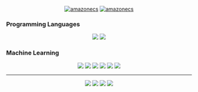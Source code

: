 <div align="center">
  
  <a href='https://somosnlp.org/comunidad' target="_blank"><img alt='amazonecs' src='https://img.shields.io/badge/SOMOSNLP MEMBER-100000?style=for-the-badge&logo=amazonecs&logoColor=FFD21E&labelColor=000000&color=FFD21E'/></a>
  <a href='https://huggingface.co/beta3' target="_blank"><img alt='amazonecs' src='https://img.shields.io/badge/HUGGING_FACE-100000?style=for-the-badge&logo=amazonecs&logoColor=FFD21E&labelColor=000000&color=FFD21E'/></a>
  
</div>


### Programming Languages


<div align="center">
  
  <img src="https://img.shields.io/badge/python-3670A0?style=for-the-badge&logo=python&logoColor=ffdd54"/>
  <img src="https://img.shields.io/badge/r-%23276DC3.svg?style=for-the-badge&logo=r&logoColor=white)"/>
  
</div>

### Machine Learning

<div align="center">
  
  <img src="https://img.shields.io/badge/scikit--learn-%23F7931E.svg?style=for-the-badge&logo=scikit-learn&logoColor=white"/>
  <img src="https://img.shields.io/badge/TensorFlow-%23FF6F00.svg?style=for-the-badge&logo=TensorFlow&logoColor=white"/>
  <img src="https://img.shields.io/badge/PyTorch-%23EE4C2C.svg?style=for-the-badge&logo=PyTorch&logoColor=white"/>
  <img src="https://img.shields.io/badge/pandas-%23150458.svg?style=for-the-badge&logo=pandas&logoColor=white"/>
  <img src="https://img.shields.io/badge/numpy-%23013243.svg?style=for-the-badge&logo=numpy&logoColor=white"/>
  <img src="https://img.shields.io/badge/SciPy-%230C55A5.svg?style=for-the-badge&logo=scipy&logoColor=%white"/>

</div>

<hr></hr>
<div align="center">
  
  <img src="https://img.shields.io/badge/NVIDIA-76B900?style=for-the-badge&logo=nvidia&logoColor=white"/>
  <img src="https://img.shields.io/badge/Intel-0071C5?style=for-the-badge&logo=intel&logoColor=white"/>
  <img src="https://img.shields.io/badge/Windows-0078D6?style=for-the-badge&logo=windows&logoColor=white"/>
  <img src="https://img.shields.io/badge/Apple-999999?style=for-the-badge&logo=apple&logoColor=white"/>

</div>

<!--
<div align="center">

  <img src='https://komarev.com/ghpvc/?username=1-echo&color=green'>

</div>
-->

<!--
**1-echo/1-echo** is a ✨ _special_ ✨ repository because its `README.md` (this file) appears on your GitHub profile.

Here are some ideas to get you started:

- 🔭 I’m currently working on ...
- 🌱 I’m currently learning ...
- 👯 I’m looking to collaborate on ...
- 🤔 I’m looking for help with ...
- 💬 Ask me about ...
- 📫 How to reach me: ...
- 😄 Pronouns: ...
- ⚡ Fun fact: ...
-->
